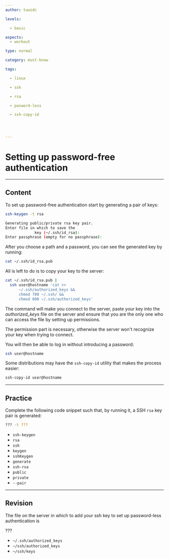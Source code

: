 ```yaml
---
author: tuwidc

levels:

  - basic

aspects:
  - workout

type: normal

category: must-know

tags:

  - linux

  - ssh

  - rsa

  - pasword-less

  - ssh-copy-id




---
```


# Setting up password-free authentication

---
## Content

To set up password-free authentication start by generating a pair of keys:
```bash
ssh-keygen -t rsa

Generating public/private rsa key pair.
Enter file in which to save the
             key (~/.ssh/id_rsa):
Enter passphrase (empty for no passphrase):
```
After you choose a path and a password, you can see the generated key by running:
```bash
cat ~/.ssh/id_rsa.pub
```
All is left to do is to copy your key to the server:
```bash
cat ~/.ssh/id_rsa.pub |
  ssh user@hostname 'cat >>
      ~/.ssh/authorized_keys &&
      chmod 700 ~/.ssh/ &&
      chmod 600 ~/.ssh/authorized_keys'
```
The command will make you connect to the server, paste your key into the *authorized_keys* file on the server and ensure that you are the only one who can access the file by setting up permissions.

The permission part is necessary, otherwise the server won't recognize your key when trying to connect.

You will then be able to log in without introducing a password:
```bash
ssh user@hostname
```
Some distributions may have the `ssh-copy-id` utility that makes the process easier:
```bash
ssh-copy-id user@hostname
```

---
## Practice

Complete the following code snippet such that, by running it, a SSH `rsa` key pair is generated:
```bash
??? -t ???
```


* `ssh-keygen`
* `rsa`
* `ssh`
* `keygen`
* `sshKeygen`
* `generate`
* `ssh-rsa`
* `public`
* `private`
* `--pair`

---
## Revision

The file on the server in which to add your ssh key to set up password-less authentication is

???

* `~/.ssh/authorized_keys`
* `~/ssh/authorized_keys`
* `~/ssh/keys`

 
